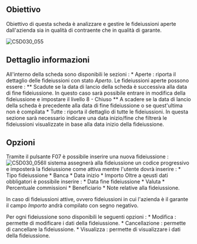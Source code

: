 ## Obiettivo
Obiettivo di questa scheda è analizzare e gestire le fideiussioni aperte dall'azienda sia in qualità di contraente che in qualità di garante.

![C5D030_055](http://localhost:3000/immagini/MBDOC_SCH-C5D030_FII/C5D030_055.png)

## Dettaglio informazioni
All'interno della scheda sono disponibili le sezioni : 
\* Aperte :  riporta il dettaglio delle fideiussioni con stato _Aperto_. Le fideiussioni aperte possono essere : 
\*\* Scadute se la data di lancio della scheda è successiva alla data di fine fideiussione. In questo caso sarà possibile entrare in modifica della fideiussione e impostare il livello 8 - Chiuso
\*\* A scadere se la data di lancio della scheda è precedente alla data di fine fideiussione o se quest'ultima non è compilata
\* Tutte :  riporta il dettaglio di tutte le fideiussioni. In questa sezione sarà necessario indicare una data inizio/fine che filtrerà le fideiussioni visualizzate in base alla data inizio della fideiussione.

## Opzioni

Tramite il pulsante F07 è possibile inserire una nuova fideiussione : 
![C5D030_056](http://localhost:3000/immagini/MBDOC_SCH-C5D030_FII/C5D030_056.png)Il sistema assegnerà alla fideiussione un codice progressivo e imposterà la fideiussione come attiva mentre l'utente dovrà inserire : 
 \* Tipo fideiussione
 \* Banca
 \* Data inizio
 \* Importo
Oltre a qeusti dati obbligatori è possibile inserire : 
 \* Data fine fideiussione
 \* Valuta
 \* Percentuale commissioni
 \* Beneficiario
 \* Note relative alla fideiussione.

In caso di fideiussioni attive, ovvero fideiussioni in cui l'azienda è il garante il campo _Importo_ andrà compilato con segno negativo.

Per ogni fideiussione sono disponibili le seguenti opzioni : 
 \* Modifica :  permette di modificare i dati della fideiussione.
 \* Cancellazione :  permette di cancellare la fideiussione.
 \* Visualizza :  permette di visualizzare i dati della fideiussione.


